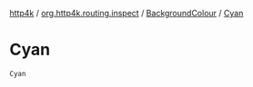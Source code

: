 [http4k](../../index.md) / [org.http4k.routing.inspect](../index.md) / [BackgroundColour](index.md) / [Cyan](./-cyan.md)

# Cyan

`Cyan`